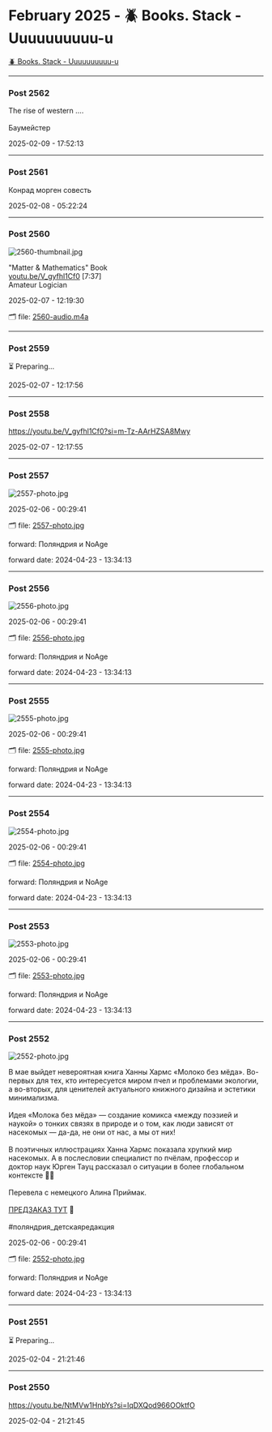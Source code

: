 # February 2025 - 🪲 Books. Stack - Uuuuuuuuuu-u

[🪲 Books. Stack - Uuuuuuuuuu-u](../../)



---

### Post 2562




The rise of western ….<br /><br />Баумейстер


2025-02-09 - 17:52:13







---

### Post 2561




Конрад морген совесть


2025-02-08 - 05:22:24







---

### Post 2560

 
![2560-thumbnail.jpg](2560-thumbnail.jpg) 



&quot;Matter &amp; Mathematics&quot; Book<br /><a href="http://youtu.be/V_gyfhl1Cf0">youtu.be/V_gyfhl1Cf0</a> [7:37]<br />Amateur Logician


2025-02-07 - 12:19:30


🗂 file: [2560-audio.m4a](2560-audio.m4a) 






---

### Post 2559




⏳ Preparing...


2025-02-07 - 12:17:56







---

### Post 2558




<a href="https://youtu.be/V_gyfhl1Cf0?si=m-Tz-AArHZSA8Mwy">https://youtu.be/V_gyfhl1Cf0?si=m-Tz-AArHZSA8Mwy</a>


2025-02-07 - 12:17:55







---

### Post 2557

 
![2557-photo.jpg](2557-photo.jpg) 




2025-02-06 - 00:29:41


🗂 file: [2557-photo.jpg](2557-photo.jpg) 


 
forward: Поляндрия и NoAge 

forward date: 2024-04-23 - 13:34:13




---

### Post 2556

 
![2556-photo.jpg](2556-photo.jpg) 




2025-02-06 - 00:29:41


🗂 file: [2556-photo.jpg](2556-photo.jpg) 


 
forward: Поляндрия и NoAge 

forward date: 2024-04-23 - 13:34:13




---

### Post 2555

 
![2555-photo.jpg](2555-photo.jpg) 




2025-02-06 - 00:29:41


🗂 file: [2555-photo.jpg](2555-photo.jpg) 


 
forward: Поляндрия и NoAge 

forward date: 2024-04-23 - 13:34:13




---

### Post 2554

 
![2554-photo.jpg](2554-photo.jpg) 




2025-02-06 - 00:29:41


🗂 file: [2554-photo.jpg](2554-photo.jpg) 


 
forward: Поляндрия и NoAge 

forward date: 2024-04-23 - 13:34:13




---

### Post 2553

 
![2553-photo.jpg](2553-photo.jpg) 




2025-02-06 - 00:29:41


🗂 file: [2553-photo.jpg](2553-photo.jpg) 


 
forward: Поляндрия и NoAge 

forward date: 2024-04-23 - 13:34:13




---

### Post 2552

 
![2552-photo.jpg](2552-photo.jpg) 



В мае выйдет невероятная книга Ханны Хармс «Молоко без мёда». Во-первых для тех, кто интересуется миром пчел и проблемами экологии, а во-вторых, для ценителей актуального книжного дизайна и эстетики минимализма.<br />⠀<br />Идея «Молока без мёда» — создание комикса «между поэзией и наукой» о тонких связях в природе и о том, как люди зависят от насекомых — да-да, не они от нас, а мы от них!<br />⠀<br />В поэтичных иллюстрациях Ханна Хармс показала хрупкий мир насекомых. А в послесловии специалист по пчёлам, профессор и доктор наук Юрген Тауц рассказал о ситуации в более глобальном контексте 🐝🍯<br />⠀<br />Перевела с немецкого Алина Приймак.<br /><br /><a href="https://polyandria.ru/catalog/novinki/moloko-bez-myeda/">ПРЕДЗАКАЗ ТУТ</a> 💛<br /><br />#поляндрия_детскаяредакция


2025-02-06 - 00:29:41


🗂 file: [2552-photo.jpg](2552-photo.jpg) 


 
forward: Поляндрия и NoAge 

forward date: 2024-04-23 - 13:34:13




---

### Post 2551




⏳ Preparing...


2025-02-04 - 21:21:46







---

### Post 2550




<a href="https://youtu.be/NtMVw1HnbYs?si=IqDXQod966OOktfO">https://youtu.be/NtMVw1HnbYs?si=IqDXQod966OOktfO</a>


2025-02-04 - 21:21:45





